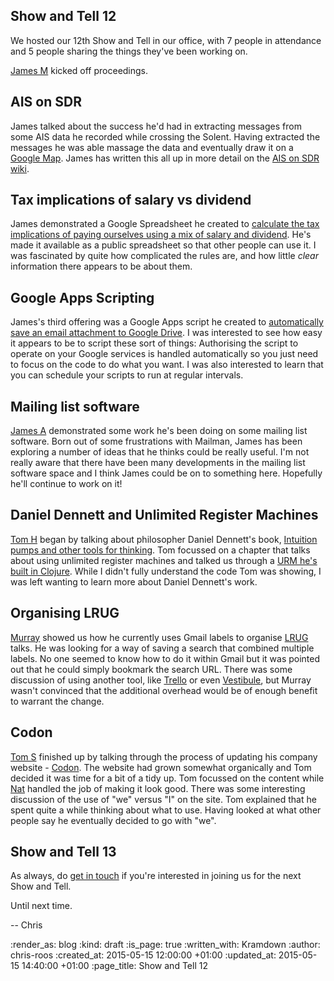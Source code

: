 Show and Tell 12
----------------

We hosted our 12th Show and Tell in our office, with 7 people in attendance and 5 people sharing the things they've been working on.

[James M][] kicked off proceedings.

## AIS on SDR

James talked about the success he'd had in extracting messages from some AIS data he recorded while crossing the Solent. Having extracted the messages he was able massage the data and eventually draw it on a [Google Map][ais-google-map]. James has written this all up in more detail on the [AIS on SDR wiki][].

## Tax implications of salary vs dividend

James demonstrated a Google Spreadsheet he created to [calculate the tax implications of paying ourselves using a mix of salary and dividend][tax-spreadsheet]. He's made it available as a public spreadsheet so that other people can use it. I was fascinated by quite how complicated the rules are, and how little *clear* information there appears to be about them.

## Google Apps Scripting

James's third offering was a Google Apps script he created to [automatically save an email attachment to Google Drive][gapps-script]. I was interested to see how easy it appears to be to script these sort of things: Authorising the script to operate on your Google services is handled automatically so you just need to focus on the code to do what you want. I was also interested to learn that you can schedule your scripts to run at regular intervals.

## Mailing list software

[James A][] demonstrated some work he's been doing on some mailing list software. Born out of some frustrations with Mailman, James has been exploring a number of ideas that he thinks could be really useful. I'm not really aware that there have been many developments in the mailing list software space and I think James could be on to something here. Hopefully he'll continue to work on it!

## Daniel Dennett and Unlimited Register Machines

[Tom H][] began by talking about philosopher Daniel Dennett's book, [Intuition pumps and other tools for thinking][dennett-book]. Tom focussed on a chapter that talks about using unlimited register machines and talked us through a [URM he's built in Clojure][urm-clojure]. While I didn't fully understand the code Tom was showing, I was left wanting to learn more about Daniel Dennett's work.

## Organising LRUG

[Murray][] showed us how he currently uses Gmail labels to organise [LRUG][] talks. He was looking for a way of saving a search that combined multiple labels. No one seemed to know how to do it within Gmail but it was pointed out that he could simply bookmark the search URL. There was some discussion of using another tool, like [Trello][] or even [Vestibule][], but Murray wasn't convinced that the additional overhead would be of enough benefit to warrant the change.

## Codon

[Tom S][] finished up by talking through the process of updating his company website - [Codon][]. The website had grown somewhat organically and Tom decided it was time for a bit of a tidy up. Tom focussed on the content while [Nat][] handled the job of making it look good. There was some interesting discussion of the use of "we" versus "I" on the site. Tom explained that he spent quite a while thinking about what to use. Having looked at what other people say he eventually decided to go with "we".

## Show and Tell 13

As always, do [get in touch][] if you're interested in joining us for the next Show and Tell.

Until next time.

-- Chris

[ais-google-map]: https://www.google.com/maps/d/viewer?mid=zRjgNCiP6YsE.kDo_jR2c7f_s
[AIS on SDR wiki]: https://github.com/freerange/ais-on-sdr/wiki/Capturing-raw-AIS-data-using-rtl_fm-and-decoding-using-aisdecoder-v2
[Codon]: http://codon.com/
[dennett-book]: http://www.amazon.co.uk/Intuition-Pumps-Other-Tools-Thinking/dp/1491518871
[gapps-script]: https://gist.github.com/floehopper/b13fd71e9aa7946692bf
[get in touch]: /contact
[James M]: http://jamesmead.org/
[James A]: http://lazyatom.com/
[LRUG]: http://lrug.org/
[Murray]: https://twitter.com/hlame
[Nat]: https://twitter.com/thatnatbuckley
[show-and-tell-list]: https://groups.google.com/a/gofreerange.com/forum/#!forum/show-and-tell
[tax-spreadsheet]: https://docs.google.com/spreadsheets/d/17fmYMmw-ugnjPB5t3FzBgQPlmyHPaE9AA_oH2uWUwH0/edit#gid=0
[Tom H]: http://www.thattommyhall.com/
[Tom S]: https://twitter.com/tomstuart
[Trello]: https://trello.com/
[urm-clojure]: https://github.com/thattommyhall/URM
[Vestibule]: https://github.com/rubymanor/vestibule

:render_as: blog
:kind: draft
:is_page: true
:written_with: Kramdown
:author: chris-roos
:created_at: 2015-05-15 12:00:00 +01:00
:updated_at: 2015-05-15 14:40:00 +01:00
:page_title: Show and Tell 12
